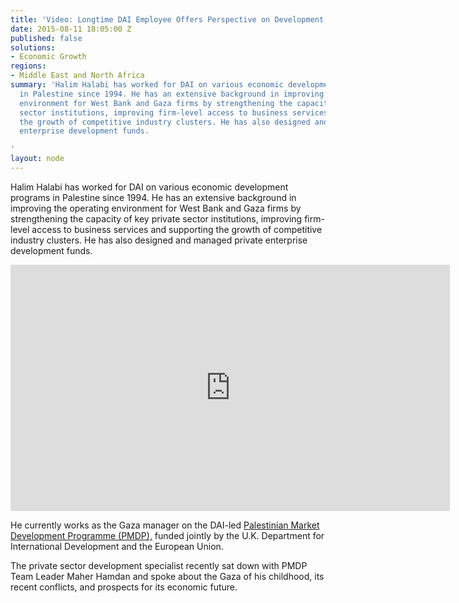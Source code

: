 ```yaml
---
title: 'Video: Longtime DAI Employee Offers Perspective on Development in Gaza'
date: 2015-08-11 18:05:00 Z
published: false
solutions:
- Economic Growth
regions:
- Middle East and North Africa
summary: 'Halim Halabi has worked for DAI on various economic development programs
  in Palestine since 1994. He has an extensive background in improving the operating
  environment for West Bank and Gaza firms by strengthening the capacity of key private
  sector institutions, improving firm-level access to business services and supporting
  the growth of competitive industry clusters. He has also designed and managed private
  enterprise development funds.

'
layout: node
---
```


Halim Halabi has worked for DAI on various economic development programs in Palestine since 1994. He has an extensive background in improving the operating environment for West Bank and Gaza firms by strengthening the capacity of key private sector institutions, improving firm-level access to business services and supporting the growth of competitive industry clusters. He has also designed and managed private enterprise development funds.

<iframe allowfullscreen="" frameborder="0" height="394" mozallowfullscreen="" src="https://player.vimeo.com/video/131914685" webkitallowfullscreen="" width="703"></iframe>

He currently works as the Gaza manager on the DAI-led [Palestinian Market Development Programme (PMDP),][1] funded jointly by the U.K. Department for International Development and the European Union.

The private sector development specialist recently sat down with PMDP Team Leader Maher Hamdan and spoke about the Gaza of his childhood, its recent conflicts, and prospects for its economic future.

[1]: /our-work/projects/palestinian-market-development-programme-pmdp
